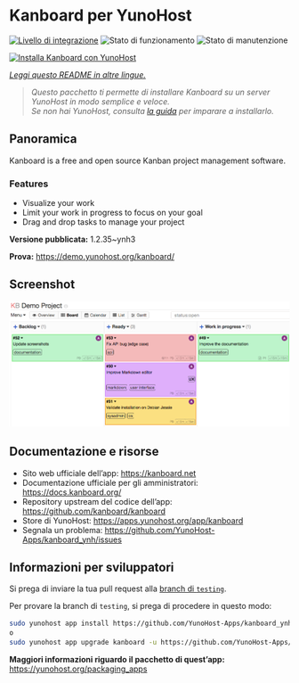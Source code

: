 <!--
N.B.: Questo README è stato automaticamente generato da <https://github.com/YunoHost/apps/tree/master/tools/readme_generator>
NON DEVE essere modificato manualmente.
-->

# Kanboard per YunoHost

[![Livello di integrazione](https://dash.yunohost.org/integration/kanboard.svg)](https://dash.yunohost.org/appci/app/kanboard) ![Stato di funzionamento](https://ci-apps.yunohost.org/ci/badges/kanboard.status.svg) ![Stato di manutenzione](https://ci-apps.yunohost.org/ci/badges/kanboard.maintain.svg)

[![Installa Kanboard con YunoHost](https://install-app.yunohost.org/install-with-yunohost.svg)](https://install-app.yunohost.org/?app=kanboard)

*[Leggi questo README in altre lingue.](./ALL_README.md)*

> *Questo pacchetto ti permette di installare Kanboard su un server YunoHost in modo semplice e veloce.*  
> *Se non hai YunoHost, consulta [la guida](https://yunohost.org/install) per imparare a installarlo.*

## Panoramica

Kanboard is a free and open source Kanban project management software.

### Features

- Visualize your work
- Limit your work in progress to focus on your goal
- Drag and drop tasks to manage your project


**Versione pubblicata:** 1.2.35~ynh3

**Prova:** <https://demo.yunohost.org/kanboard/>

## Screenshot

![Screenshot di Kanboard](./doc/screenshots/board.png)

## Documentazione e risorse

- Sito web ufficiale dell’app: <https://kanboard.net>
- Documentazione ufficiale per gli amministratori: <https://docs.kanboard.org/>
- Repository upstream del codice dell’app: <https://github.com/kanboard/kanboard>
- Store di YunoHost: <https://apps.yunohost.org/app/kanboard>
- Segnala un problema: <https://github.com/YunoHost-Apps/kanboard_ynh/issues>

## Informazioni per sviluppatori

Si prega di inviare la tua pull request alla [branch di `testing`](https://github.com/YunoHost-Apps/kanboard_ynh/tree/testing).

Per provare la branch di `testing`, si prega di procedere in questo modo:

```bash
sudo yunohost app install https://github.com/YunoHost-Apps/kanboard_ynh/tree/testing --debug
o
sudo yunohost app upgrade kanboard -u https://github.com/YunoHost-Apps/kanboard_ynh/tree/testing --debug
```

**Maggiori informazioni riguardo il pacchetto di quest’app:** <https://yunohost.org/packaging_apps>
